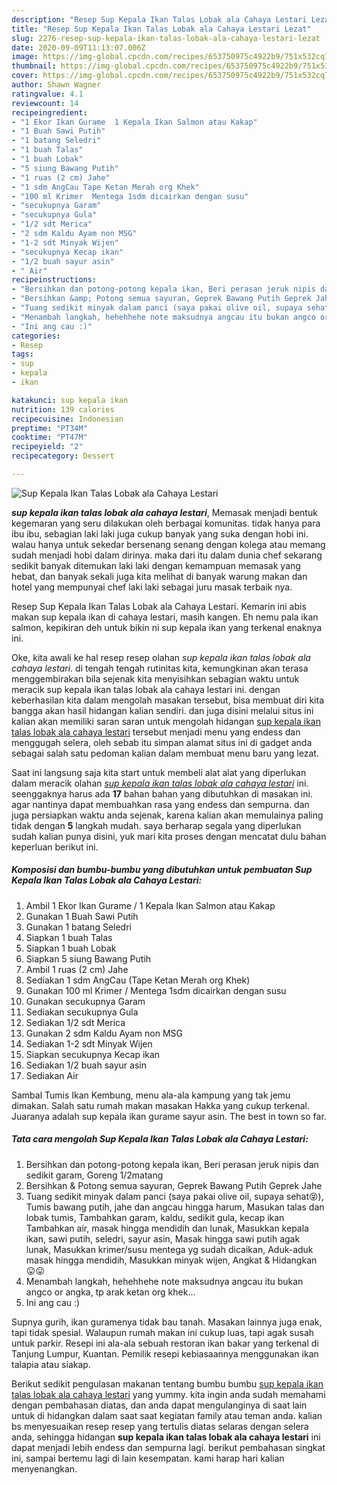 ```yaml
---
description: "Resep Sup Kepala Ikan Talas Lobak ala Cahaya Lestari Lezat"
title: "Resep Sup Kepala Ikan Talas Lobak ala Cahaya Lestari Lezat"
slug: 2276-resep-sup-kepala-ikan-talas-lobak-ala-cahaya-lestari-lezat
date: 2020-09-09T11:13:07.006Z
image: https://img-global.cpcdn.com/recipes/653750975c4922b9/751x532cq70/sup-kepala-ikan-talas-lobak-ala-cahaya-lestari-foto-resep-utama.jpg
thumbnail: https://img-global.cpcdn.com/recipes/653750975c4922b9/751x532cq70/sup-kepala-ikan-talas-lobak-ala-cahaya-lestari-foto-resep-utama.jpg
cover: https://img-global.cpcdn.com/recipes/653750975c4922b9/751x532cq70/sup-kepala-ikan-talas-lobak-ala-cahaya-lestari-foto-resep-utama.jpg
author: Shawn Wagner
ratingvalue: 4.1
reviewcount: 14
recipeingredient:
- "1 Ekor Ikan Gurame  1 Kepala Ikan Salmon atau Kakap"
- "1 Buah Sawi Putih"
- "1 batang Seledri"
- "1 buah Talas"
- "1 buah Lobak"
- "5 siung Bawang Putih"
- "1 ruas (2 cm) Jahe"
- "1 sdm AngCau Tape Ketan Merah org Khek"
- "100 ml Krimer  Mentega 1sdm dicairkan dengan susu"
- "secukupnya Garam"
- "secukupnya Gula"
- "1/2 sdt Merica"
- "2 sdm Kaldu Ayam non MSG"
- "1-2 sdt Minyak Wijen"
- "secukupnya Kecap ikan"
- "1/2 buah sayur asin"
- " Air"
recipeinstructions:
- "Bersihkan dan potong-potong kepala ikan, Beri perasan jeruk nipis dan sedikit garam, Goreng 1/2matang"
- "Bersihkan &amp; Potong semua sayuran, Geprek Bawang Putih Geprek Jahe"
- "Tuang sedikit minyak dalam panci (saya pakai olive oil, supaya sehat😝), Tumis bawang putih, jahe dan angcau hingga harum, Masukan talas dan lobak tumis, Tambahkan garam, kaldu, sedikit gula, kecap ikan Tambahkan air, masak hingga mendidih dan lunak, Masukkan kepala ikan, sawi putih, seledri, sayur asin, Masak hingga sawi putih agak lunak, Masukkan krimer/susu mentega yg sudah dicaikan, Aduk-aduk masak hingga mendidih, Masukkan minyak wijen, Angkat &amp; Hidangkan 😛😛"
- "Menambah langkah, hehehhehe note maksudnya angcau itu bukan angco or angka, tp arak ketan org khek..."
- "Ini ang cau :)"
categories:
- Resep
tags:
- sup
- kepala
- ikan

katakunci: sup kepala ikan 
nutrition: 139 calories
recipecuisine: Indonesian
preptime: "PT34M"
cooktime: "PT47M"
recipeyield: "2"
recipecategory: Dessert

---
```



![Sup Kepala Ikan Talas Lobak ala Cahaya Lestari](https://img-global.cpcdn.com/recipes/653750975c4922b9/751x532cq70/sup-kepala-ikan-talas-lobak-ala-cahaya-lestari-foto-resep-utama.jpg)

<b><i>sup kepala ikan talas lobak ala cahaya lestari</i></b>, Memasak menjadi bentuk kegemaran yang seru dilakukan oleh berbagai komunitas. tidak hanya para ibu ibu, sebagian laki laki juga cukup banyak yang suka dengan hobi ini. walau hanya untuk sekedar bersenang senang dengan kolega atau memang sudah menjadi hobi dalam dirinya. maka dari itu dalam dunia chef sekarang sedikit banyak ditemukan laki laki dengan kemampuan memasak yang hebat, dan banyak sekali juga kita melihat di banyak warung makan dan hotel yang mempunyai chef laki laki sebagai juru masak terbaik nya.

Resep Sup Kepala Ikan Talas Lobak ala Cahaya Lestari. Kemarin ini abis makan sup kepala ikan di cahaya lestari, masih kangen. Eh nemu pala ikan salmon, kepikiran deh untuk bikin ni sup kepala ikan yang terkenal enaknya ini.

Oke, kita awali ke hal resep resep olahan <i>sup kepala ikan talas lobak ala cahaya lestari</i>. di tengah tengah rutinitas kita, kemungkinan akan terasa menggembirakan bila sejenak kita menyisihkan sebagian waktu untuk meracik sup kepala ikan talas lobak ala cahaya lestari ini. dengan keberhasilan kita dalam mengolah masakan tersebut, bisa membuat diri kita bangga akan hasil hidangan kalian sendiri. dan juga disini melalui situs ini kalian akan memiliki saran saran untuk mengolah hidangan <u>sup kepala ikan talas lobak ala cahaya lestari</u> tersebut menjadi menu yang endess dan menggugah selera, oleh sebab itu simpan alamat situs ini di gadget anda sebagai salah satu pedoman kalian dalam membuat menu baru yang lezat.


Saat ini langsung saja kita start untuk membeli alat alat yang diperlukan dalam meracik olahan <u><i>sup kepala ikan talas lobak ala cahaya lestari</i></u> ini. seenggaknya harus ada <b>17</b> bahan bahan yang dibutuhkan di masakan ini. agar nantinya dapat membuahkan rasa yang endess dan sempurna. dan juga persiapkan waktu anda sejenak, karena kalian akan memulainya paling tidak dengan <b>5</b> langkah mudah. saya berharap segala yang diperlukan sudah kalian punya disini, yuk mari kita proses dengan mencatat dulu bahan keperluan berikut ini.

<!--inarticleads1-->

##### Komposisi dan bumbu-bumbu yang dibutuhkan untuk pembuatan Sup Kepala Ikan Talas Lobak ala Cahaya Lestari:

1. Ambil 1 Ekor Ikan Gurame / 1 Kepala Ikan Salmon atau Kakap
1. Gunakan 1 Buah Sawi Putih
1. Gunakan 1 batang Seledri
1. Siapkan 1 buah Talas
1. Siapkan 1 buah Lobak
1. Siapkan 5 siung Bawang Putih
1. Ambil 1 ruas (2 cm) Jahe
1. Sediakan 1 sdm AngCau (Tape Ketan Merah org Khek)
1. Gunakan 100 ml Krimer / Mentega 1sdm dicairkan dengan susu
1. Gunakan secukupnya Garam
1. Sediakan secukupnya Gula
1. Sediakan 1/2 sdt Merica
1. Gunakan 2 sdm Kaldu Ayam non MSG
1. Sediakan 1-2 sdt Minyak Wijen
1. Siapkan secukupnya Kecap ikan
1. Sediakan 1/2 buah sayur asin
1. Sediakan  Air


Sambal Tumis Ikan Kembung, menu ala-ala kampung yang tak jemu dimakan. Salah satu rumah makan masakan Hakka yang cukup terkenal. Juaranya adalah sup kepala ikan gurame sayur asin. The best in town so far. 

<!--inarticleads2-->

##### Tata cara mengolah Sup Kepala Ikan Talas Lobak ala Cahaya Lestari:

1. Bersihkan dan potong-potong kepala ikan, Beri perasan jeruk nipis dan sedikit garam, Goreng 1/2matang
1. Bersihkan &amp; Potong semua sayuran, Geprek Bawang Putih Geprek Jahe
1. Tuang sedikit minyak dalam panci (saya pakai olive oil, supaya sehat😝), Tumis bawang putih, jahe dan angcau hingga harum, Masukan talas dan lobak tumis, Tambahkan garam, kaldu, sedikit gula, kecap ikan Tambahkan air, masak hingga mendidih dan lunak, Masukkan kepala ikan, sawi putih, seledri, sayur asin, Masak hingga sawi putih agak lunak, Masukkan krimer/susu mentega yg sudah dicaikan, Aduk-aduk masak hingga mendidih, Masukkan minyak wijen, Angkat &amp; Hidangkan 😛😛
1. Menambah langkah, hehehhehe note maksudnya angcau itu bukan angco or angka, tp arak ketan org khek...
1. Ini ang cau :)


Supnya gurih, ikan guramenya tidak bau tanah. Masakan lainnya juga enak, tapi tidak spesial. Walaupun rumah makan ini cukup luas, tapi agak susah untuk parkir. Resepi ini ala-ala sebuah restoran ikan bakar yang terkenal di Tanjung Lumpur, Kuantan. Pemilik resepi kebiasaannya menggunakan ikan talapia atau siakap. 

Berikut sedikit pengulasan makanan tentang bumbu bumbu <u>sup kepala ikan talas lobak ala cahaya lestari</u> yang yummy. kita ingin anda sudah memahami dengan pembahasan diatas, dan anda dapat mengulanginya di saat lain untuk di hidangkan dalam saat saat kegiatan family atau teman anda. kalian bs menyesuaikan resep resep yang tertulis diatas selaras dengan selera anda, sehingga hidangan <b>sup kepala ikan talas lobak ala cahaya lestari</b> ini dapat menjadi lebih endess dan sempurna lagi. berikut pembahasan singkat ini, sampai bertemu lagi di lain kesempatan. kami harap hari kalian menyenangkan.
